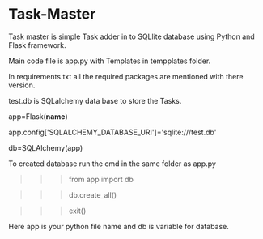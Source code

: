 # Task-Master
Task master is simple Task adder in to SQLlite database using Python and Flask framework.

Main code file is app.py with Templates in tempplates folder.

In requirements.txt all the required packages are mentioned with there version.

test.db is SQLalchemy data base to store the Tasks.



app=Flask(__name__)

app.config['SQLALCHEMY_DATABASE_URI']='sqlite:///test.db'

db=SQLAlchemy(app)




To created database run the cmd in the same folder as app.py
>>> from app import db

>>> db.create_all()

>>> exit()

Here app is your python file name and db is variable for database.

